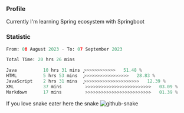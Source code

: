 ### Profile 

Currently I'm learning Spring ecosystem with Springboot

### Statistic
<!--START_SECTION:waka-->

```python
From: 08 August 2023 - To: 07 September 2023

Total Time: 20 hrs 26 mins

Java          10 hrs 31 mins  ̡͎͎͎͎͎͎͎͎͎͎͎͎>>>>>>>>>>>>   51.48 %
HTML          5 hrs 53 mins   ͎͎͎͎͎͎͎͕>>>>>>>>>>>>>>>>>   28.83 %
JavaScript    2 hrs 31 mins   ͎͎͎͙>>>>>>>>>>>>>>>>>>>>>   12.39 %
XML           37 mins         >>>>>>>>>>>>>>>>>>>>>>>>>   03.09 %
Markdown      17 mins         >>>>>>>>>>>>>>>>>>>>>>>>>   01.39 %
```

<!--END_SECTION:waka-->

If you love snake eater here the snake 
<picture>
  <source media="(prefers-color-scheme: dark)" srcset="https://github.com/pradana4648/pradana4648/blob/c0566a83ca6ea5f2e46bab00e717c4c82b4b5c4c/github-contribution-grid-snake-dark.svg" />
  <source media="(prefers-color-scheme: light)" srcset="https://github.com/pradana4648/pradana4648/blob/c0566a83ca6ea5f2e46bab00e717c4c82b4b5c4c/github-contribution-grid-snake.svg" />
  <img alt="github-snake" src="https://github.com/pradana4648/pradana4648/blob/c0566a83ca6ea5f2e46bab00e717c4c82b4b5c4c/github-contribution-grid-snake.svg" />
</picture>
